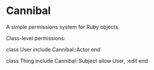 Cannibal
========

A simple permissions system for Ruby objects.

Class-level permissions:

  class User
    include Cannibal::Actor
  end

  class Thing
    include Cannibal::Subject
    allow User, :edit
  end
